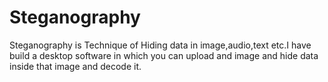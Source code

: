 # Steganography
Steganography is Technique of Hiding data in image,audio,text etc.I have build a desktop software in which you can upload and image and hide data inside that image and decode it.
